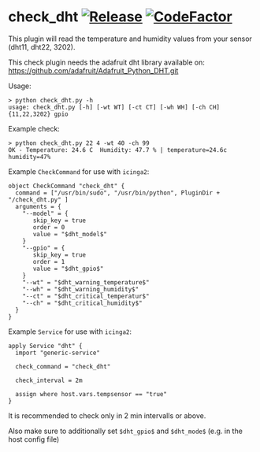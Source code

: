 # check_dht [![Release](https://img.shields.io/github/release/wernerfred/check_dht.svg)](https://github.com/wernerfred/check_dht/releases) [![CodeFactor](https://www.codefactor.io/repository/github/wernerfred/check_dht/badge)](https://www.codefactor.io/repository/github/wernerfred/check_dht)

This plugin will read the temperature and humidity values from your sensor (dht11, dht22, 3202).

This check plugin needs the adafruit dht library available on: https://github.com/adafruit/Adafruit_Python_DHT.git

Usage:
```
> python check_dht.py -h
usage: check_dht.py [-h] [-wt WT] [-ct CT] [-wh WH] [-ch CH] {11,22,3202} gpio
```
Example check:
```
> python check_dht.py 22 4 -wt 40 -ch 99
OK - Temperature: 24.6 C  Humidity: 47.7 % | temperature=24.6c humidity=47%
```

Example ```CheckCommand``` for use with ```icinga2```:
```
object CheckCommand "check_dht" {
  command = ["/usr/bin/sudo", "/usr/bin/python", PluginDir + "/check_dht.py" ]
  arguments = {
    "--model" = {
       skip_key = true
       order = 0
       value = "$dht_model$"
    }
    "--gpio" = {
       skip_key = true
       order = 1
       value = "$dht_gpio$"
    }
    "--wt" = "$dht_warning_temperature$"
    "--wh" = "$dht_warning_humidity$"
    "--ct" = "$dht_critical_temperatur$"
    "--ch" = "$dht_critical_humidity$"
  }
}
```

Example ```Service``` for use with ```icinga2```:
```
apply Service "dht" {
  import "generic-service"

  check_command = "check_dht"

  check_interval = 2m 

  assign where host.vars.tempsensor == "true"
}

```
It is recommended to check only in 2 min intervalls or above.

Also make sure to additionally set ```$dht_gpio$``` and ```$dht_mode$``` (e.g. in the host config file)

